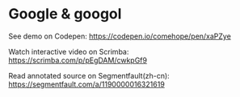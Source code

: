 # Google & googol

See demo on Codepen: https://codepen.io/comehope/pen/xaPZye

Watch interactive video on Scrimba: https://scrimba.com/p/pEgDAM/cwkpGf9

Read annotated source on Segmentfault(zh-cn): https://segmentfault.com/a/1190000016321619
